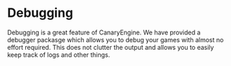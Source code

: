 # Debugging

Debugging is a great feature of CanaryEngine. We have provided a debugger packasge which allows you to debug your games with almost no effort required. This does not clutter the output and allows you to easily keep track of logs and other things.